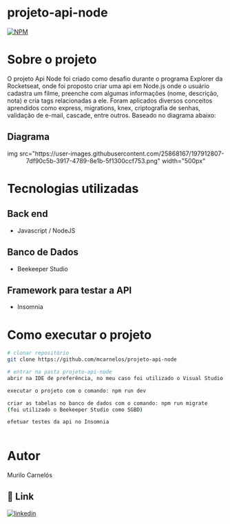# projeto-api-node
[![NPM](https://img.shields.io/npm/l/react)](https://github.com/mcarnelos/projeto-api-node/new/master/LICENSE)

# Sobre o projeto

O projeto Api Node foi criado como desafio durante o programa Explorer da Rocketseat, onde foi proposto criar uma api em Node.js onde o usuário cadastra um filme, preenche com algumas informações (nome, descrição, nota) e cria tags relacionadas a ele. Foram aplicados diversos conceitos aprendidos como express, migrations, knex, criptografia de senhas, validação de e-mail, cascade, entre outros. Baseado no diagrama abaixo:

## Diagrama

<div align="center">
img src="https://user-images.githubusercontent.com/25868167/197912807-7df90c5b-3917-4789-8e1b-5f1300ccf753.png" width="500px"
</div>

# Tecnologias utilizadas
## Back end
- Javascript / NodeJS

## Banco de Dados
- Beekeeper Studio

## Framework para testar a API
- Insomnia

# Como executar o projeto

```bash
# clonar repositório
git clone https://github.com/mcarnelos/projeto-api-node

# entrar na pasta projeto-api-node
abrir na IDE de preferência, no meu caso foi utilizado o Visual Studio Code.

executar o projeto com o comando: npm run dev

criar as tabelas no banco de dados com o comando: npm run migrate 
(foi utilizado o Beekeeper Studio como SGBD)

efetuar testes da api no Insomnia
 
```

# Autor

Murilo Carnelós

## 🔗 Link
[![linkedin](https://img.shields.io/badge/linkedin-0A66C2?style=for-the-badge&logo=linkedin&logoColor=white)](https://www.linkedin.com/in/murilo-carnel%C3%B3s/)